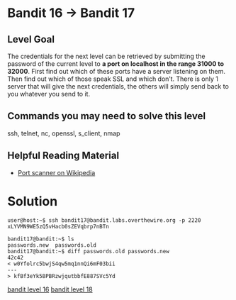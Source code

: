 <h1>Bandit 16 &#x2192; Bandit 17 </h1>

<h2 id="level-goal">Level Goal</h2>
<p>The credentials for the next level can be retrieved by submitting the
password of the current level to <strong>a port on localhost in the range
31000 to 32000</strong>. First find out which of these ports have a server
listening on them. Then find out which of those speak SSL and which
don’t. There is only 1 server that will give the next credentials, the
others will simply send back to you whatever you send to it.</p>

<h2 id="commands-you-may-need-to-solve-this-level">Commands you may need to solve this level</h2>
<p>ssh, telnet, nc, openssl, s_client, nmap</p>

<h2 id="helpful-reading-material">Helpful Reading Material</h2>
<ul>
  <li><a href="https://en.wikipedia.org/wiki/Port_scanner">Port scanner on Wikipedia</a></li>
</ul>


<h1>Solution</h1>

```
user@host:~$ ssh bandit17@bandit.labs.overthewire.org -p 2220
xLYVMN9WE5zQ5vHacb0sZEVqbrp7nBTn

bandit17@bandit:~$ ls
passwords.new  passwords.old
bandit17@bandit:~$ diff passwords.old passwords.new
42c42
< w0Yfolrc5bwjS4qw5mq1nnQi6mF03bii
---
> kfBf3eYk5BPBRzwjqutbbfE887SVc5Yd
```

[bandit level 16](16.md)
[bandit level 18](18.md)

